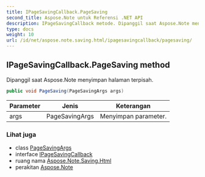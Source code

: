 ```yaml
---
title: IPageSavingCallback.PageSaving
second_title: Aspose.Note untuk Referensi .NET API
description: IPageSavingCallback metode. Dipanggil saat Aspose.Note menyimpan halaman terpisah.
type: docs
weight: 10
url: /id/net/aspose.note.saving.html/ipagesavingcallback/pagesaving/
---
```

## IPageSavingCallback.PageSaving method

Dipanggil saat Aspose.Note menyimpan halaman terpisah.

```csharp
public void PageSaving(PageSavingArgs args)
```

| Parameter | Jenis | Keterangan |
| --- | --- | --- |
| args | PageSavingArgs | Menyimpan parameter. |

### Lihat juga

* class [PageSavingArgs](../../pagesavingargs/)
* interface [IPageSavingCallback](../)
* ruang nama [Aspose.Note.Saving.Html](../../ipagesavingcallback/)
* perakitan [Aspose.Note](../../../)


